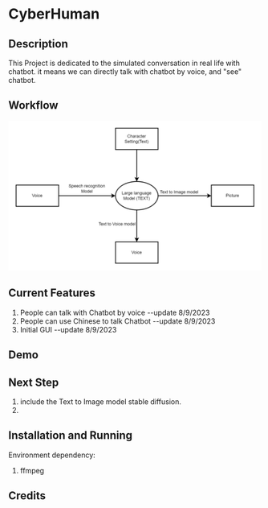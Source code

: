 # CyberHuman

## Description
This Project is dedicated to the simulated conversation in real life with chatbot. it means we can directly talk with chatbot by voice, and "see" chatbot.

## Workflow
![](workflow.png)

## Current Features
1. People can talk with Chatbot by voice --update 8/9/2023
2. People can use Chinese to talk Chatbot  --update 8/9/2023
3. Initial GUI   --update 8/9/2023

## Demo

## Next Step
1. include the Text to Image model stable diffusion.
2. 

## Installation and Running
Environment dependency:
1. ffmpeg


## Credits


